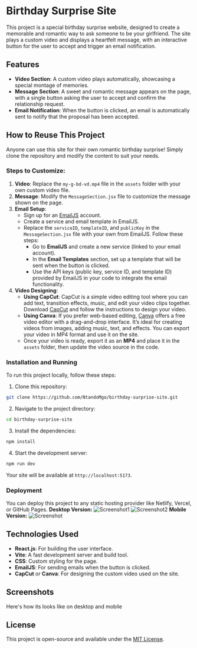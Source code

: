 # Birthday Surprise Site

This project is a special birthday surprise website, designed to create a memorable and romantic way to ask someone to be your girlfriend. The site plays a custom video and displays a heartfelt message, with an interactive button for the user to accept and trigger an email notification.

## Features
- **Video Section**: A custom video plays automatically, showcasing a special montage of memories.
- **Message Section**: A sweet and romantic message appears on the page, with a single button asking the user to accept and confirm the relationship request.
- **Email Notification**: When the button is clicked, an email is automatically sent to notify that the proposal has been accepted.

## How to Reuse This Project
Anyone can use this site for their own romantic birthday surprise! Simply clone the repository and modify the content to suit your needs.

### Steps to Customize:
1. **Video**: Replace the `my-g-bd-vd.mp4` file in the `assets` folder with your own custom video file.
2. **Message**: Modify the `MessageSection.jsx` file to customize the message shown on the page.
3. **Email Setup**: 
   - Sign up for an [EmailJS](https://www.emailjs.com/) account.
   - Create a service and email template in EmailJS.
   - Replace the `serviceID`, `templateID`, and `publicKey` in the `MessageSection.jsx` file with your own from EmailJS. Follow these steps:
      - Go to **EmailJS** and create a new service (linked to your email account).
      - In the **Email Templates** section, set up a template that will be sent when the button is clicked.
      - Use the API keys (public key, service ID, and template ID) provided by EmailJS in your code to integrate the email functionality.
4. **Video Designing**:
   - **Using CapCut**: CapCut is a simple video editing tool where you can add text, transition effects, music, and edit your video clips together. Download [CapCut](https://www.capcut.com/) and follow the instructions to design your video.
   - **Using Canva**: If you prefer web-based editing, [Canva](https://www.canva.com/) offers a free video editor with a drag-and-drop interface. It’s ideal for creating videos from images, adding music, text, and effects. You can export your video in MP4 format and use it on the site.
   - Once your video is ready, export it as an **MP4** and place it in the `assets` folder, then update the video source in the code.

### Installation and Running
To run this project locally, follow these steps:

1. Clone this repository:

```bash
git clone https://github.com/NtandoMgo/birthday-surprise-site.git
```

2. Navigate to the project directory:

```bash
cd birthday-surprise-site
```

3. Install the dependencies:

```bash
npm install
```

4. Start the development server:

```bash
npm run dev
```

Your site will be available at `http://localhost:5173`.

### Deployment
You can deploy this project to any static hosting provider like Netlify, Vercel, or GitHub Pages.
**Desktop Version:** 
![Screenshot1](./assets/desktop1.png) ![Screenshot2](./assets/desktop1.png)
**Mobile Version:** 
![Screenshot](./assets/mobile.png)
## Technologies Used
- **React.js**: For building the user interface.
- **Vite**: A fast development server and build tool.
- **CSS**: Custom styling for the page.
- **EmailJS**: For sending emails when the button is clicked.
- **CapCut** or **Canva**: For designing the custom video used on the site.

## Screenshots
Here's how its looks like on desktop and mobile

## License
This project is open-source and available under the [MIT License](LICENSE).
